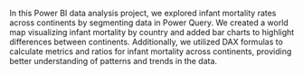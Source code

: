 In this Power BI data analysis project, we explored infant mortality rates across continents by segmenting data in Power Query. We created a world map visualizing infant mortality by country and added bar charts to highlight differences between continents. Additionally, we utilized DAX formulas to calculate metrics and ratios for infant mortality across continents, providing better understanding of patterns and trends in the data.

